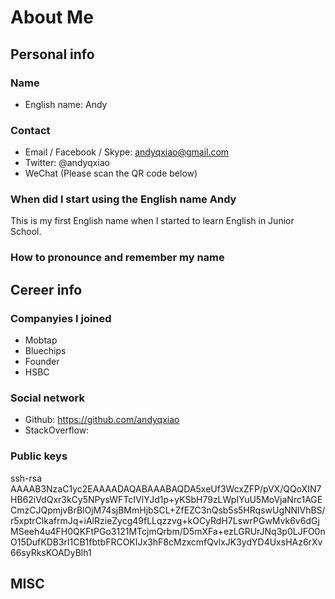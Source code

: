 # About Me

## Personal info

### Name

- English name: Andy

### Contact

- Email / Facebook / Skype: andyqxiao@gmail.com
- Twitter: @andyqxiao
- WeChat (Please scan the QR code below)

### When did I start using the English name Andy

This is my first English name when I started to learn English in Junior School.

### How to pronounce and remember my name

## Cereer info

### Companyies I joined

- Mobtap
- Bluechips
- Founder
- HSBC

### Social network

- Github: https://github.com/andyqxiao
- StackOverflow: 

### Public keys

ssh-rsa AAAAB3NzaC1yc2EAAAADAQABAAABAQDA5xeUf3WcxZFP/pVX/QQoXIN7HB62iVdQxr3kCy5NPysWFTcIVlYJd1p+yKSbH79zLWpIYuU5MoVjaNrc1AGECmzCJQpmjvBrBlOjM74sjBMmHjbSCL+ZfEZC3nQsb5s5HRqswUgNNlVhBS/r5xptrClkafrmJq+iAlRzieZycg49fLLqzzvg+kOCyRdH7LswrPGwMvk6v6dGjMSeeh4u4FH0QKFtPGo3121MTcjmQrbm/D5mXFa+ezLGRUrJNq3p0LJFO0nO15DufKDB3rl1CB1fbtbFRCOKIJx3hF8cMzxcmfQvlxJK3ydYD4UxsHAz6rXv66syRksKOADyBlh1

## MISC



































































































































































































































































































































